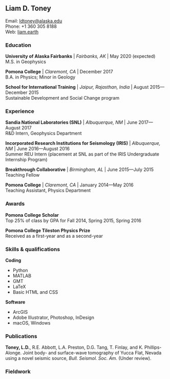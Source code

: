 <!-- currently just ported from my (dated) LaTeX resume, needs updating -->
## Liam D. Toney
Email: [ldtoney@alaska.edu](mailto:ldtoney@alaska.edu)  
Phone: +1 360 305 8188  
Web: [liam.earth](https://liam.earth/)

### Education
**University of Alaska Fairbanks** | *Fairbanks, AK* | May 2020 (expected)  
M.S. in Geophysics

**Pomona College** | *Claremont, CA* | December 2017  
B.A. in Physics; Minor in Geology

**School for International Training** | *Jaipur, Rajasthan, India* | August 2015—December 2015  
Sustainable Development and Social Change program

### Experience
**Sandia National Laboratories (SNL)** | *Albuquerque, NM* | June 2017—August 2017  
R&D Intern, Geophysics Department

**Incorporated Research Institutions for Seismology (IRIS)** | *Albuquerque, NM* | June 2016—August 2016  
Summer REU Intern (placement at SNL as part of the IRIS Undergraduate Internship Program)

**Breakthrough Collaborative** | *Birmingham, AL* | June 2015—July 2015  
Teaching Fellow  

**Pomona College** | *Claremont, CA* | January 2014—May 2016  
Teaching Assistant, Physics Department

### Awards
**Pomona College Scholar**  
Top 25% of class by GPA for Fall 2014, Spring 2015, Spring 2016

**Pomona College Tileston Physics Prize**  
Received as a first-year and as a second-year

### Skills & qualifications
**Coding**
- Python
- MATLAB
- GMT
- LaTeX
- Basic HTML and CSS

**Software**
- ArcGIS
- Adobe Illustrator, Photoshop, InDesign
- macOS, Windows

### Publications
**Toney, L.D.**, R.E. Abbott, L.A. Preston, D.G. Tang, T. Finlay, and K. Phillips-Alonge. Joint body- and surface-wave tomography of Yucca Flat, Nevada using a novel seismic source, *Bull. Seismol. Soc. Am.* (Under review).

### Fieldwork
